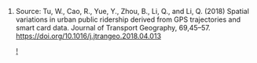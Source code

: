 1. Source: Tu, W., Cao, R., Yue, Y., Zhou, B., Li, Q., and Li, Q. (2018) Spatial variations in urban public ridership derived from GPS trajectories and smart card data. Journal of Transport Geography, 69,45–57. https://doi.org/10.1016/j.jtrangeo.2018.04.013

   [!](https://raw.githubusercontent.com/huanfachen/Map_collections/main/China_Map/Shenzhen_map.jpg)

